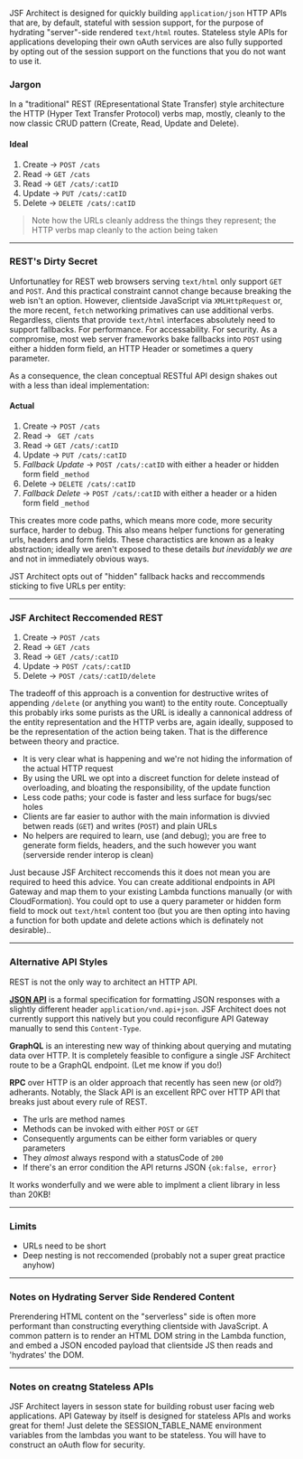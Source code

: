 JSF Architect is designed for quickly building `application/json` HTTP APIs that are, by default, stateful with session support, for the purpose of hydrating "server"-side rendered `text/html` routes. Stateless style APIs for applications developing their own oAuth services are also fully supported by opting out of the session support on the functions that you do not want to use it. 

### Jargon

In a "traditional" REST (REpresentational State Transfer) style architecture the HTTP (Hyper Text Transfer Protocol) verbs map, mostly, cleanly to the now classic CRUD pattern (Create, Read, Update and Delete).

#### Ideal

1. Create &rarr; `POST /cats`
2. Read &rarr; `GET /cats`
3. Read &rarr; `GET /cats/:catID`
4. Update &rarr; `PUT /cats/:catID`
5. Delete &rarr; `DELETE /cats/:catID`

> Note how the URLs cleanly address the things they represent; the HTTP verbs map cleanly to the action being taken

---
### REST's Dirty Secret

Unfortunatley for REST web browsers serving `text/html` only support `GET` and `POST`. And this practical constraint cannot change because breaking the web isn't an option. However, clientside JavaScript via `XMLHttpRequest` or, the more recent, `fetch` networking primatives can use additional verbs. Regardless, clients that provide `text/html` interfaces absolutely need to support fallbacks. For performance. For accessability. For security. As a compromise, most web server frameworks bake fallbacks into `POST` using either a hidden form field, an HTTP Header or sometimes a query parameter. 

As a consequence, the clean conceptual RESTful API design shakes out with a less than ideal implementation:

#### Actual 

1. Create &rarr; `POST /cats`
2. Read &rarr; ` GET /cats`
3. Read &rarr; `GET /cats/:catID`
4. Update &rarr; `PUT /cats/:catID` 
5. *Fallback Update* &rarr; `POST /cats/:catID` with either a header or hidden form field `_method`
6. Delete &rarr; `DELETE /cats/:catID`
7. *Fallback Delete* &rarr; `POST /cats/:catID` with either a header or a hiden form field `_method`

This creates more code paths, which means more code, more security surface, harder to debug. This also means helper functions for generating urls, headers and form fields. These charactistics are known as a leaky abstraction; ideally we aren't exposed to these details _but inevidably we are_ and not in immediately obvious ways. 

JST Architect opts out of "hidden" fallback hacks and reccommends sticking to five URLs per entity:

---
### JSF Architect Reccomended REST

1. Create &rarr; `POST /cats`
2. Read   &rarr; `GET /cats`
3. Read   &rarr; `GET /cats/:catID`
4. Update &rarr; `POST /cats/:catID`
5. Delete &rarr; `POST /cats/:catID/delete`

The tradeoff of this approach is a convention for destructive writes of appending `/delete` (or anything you want) to the entity route. Conceptually this probably irks some purists as the URL is ideally a cannonical address of the entity representation and the HTTP verbs are, again ideally, supposed to be the representation of the action being taken. That is the difference between theory and practice.

- It is very clear what is happening and we're not hiding the information of the actual HTTP request
- By using the URL we opt into a discreet function for delete instead of overloading, and bloating the responsibility, of the update function
- Less code paths; your code is faster and less surface for bugs/sec holes
- Clients are far easier to author with the main information is divvied betwen reads (`GET`) and writes (`POST`) and plain URLs
- No helpers are required to learn, use (and debug); you are free to generate form fields, headers, and the such however you want (serverside render interop is clean)

Just because JSF Architect reccomends this it does not mean you are required to heed this advice. You can create additional endpoints in API Gateway and map them to your existing Lambda functions manually (or with CloudFormation). You could opt to use a query parameter or hidden form field to mock out `text/html` content too (but you are then opting into having a function for both update and delete actions which is definately not desirable)..

---
### Alternative API Styles

REST is not the only way to architect an HTTP API.

[**JSON API**](http://jsonapi.org/) is a formal specification for formatting JSON responses with a slightly different header `application/vnd.api+json`. JSF Architect does not currently support this natively but you could reconfigure API Gateway manually to send this `Content-Type`.

**GraphQL** is an interesting new way of thinking about querying and mutating data over HTTP. It is completely feasible to configure a single JSF Architect route to be a GraphQL endpoint. (Let me know if you do!)

**RPC** over HTTP is an older approach that recently has seen new (or old?) adherants. Notably, the Slack API is an excellent RPC over HTTP API that breaks just about every rule of REST. 

- The urls are method names
- Methods can be invoked with either `POST` or `GET`
- Consequently arguments can be either form variables or query parameters
- They _almost_ always respond with a statusCode of `200` 
- If there's an error condition the API returns JSON `{ok:false, error}`

It works wonderfully and we were able to implment a client library in less than 20KB!

---
### Limits

- URLs need to be short
- Deep nesting is not reccomended (probably not a super great practice anyhow)

---
### Notes on Hydrating Server Side Rendered Content

Prerendering HTML content on the "serverless" side is often more performant than constructing everything clientside with JavaScript. A common pattern is to render an HTML DOM string in the Lambda function, and embed a JSON encoded payload that clientside JS then reads and 'hydrates' the DOM.

---
### Notes on creatng Stateless APIs

JSF Architect layers in sesson state for building robust user facing web applications. API Gateway by itself is designed for stateless APIs and works great for them! Just delete the SESSION_TABLE_NAME environment variables from the lambdas you want to be stateless. You will have to construct an oAuth flow for security.


